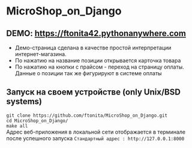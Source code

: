 # MicroShop_on_Django

## DEMO: https://ftonita42.pythonanywhere.com
  - Демо-страница сделана в качестве простой интерпретации интернет-магазина.
  - По нажатию на название позиции открывается карточка товара
  - По нажатию на кнопки с прайсом - переход на страницу оплаты. Данные о позиции так же фигурируют в системе оплаты
  
## Запуск на своем устройстве (only Unix/BSD systems)
  `git clone https://github.com/ftonita/MicroShop_on_Django.git`\
  `cd MicroShop_on_Django/`\
  `make all`\
  Адрес веб-приложения в локальной сети отображается в терминале после успешного запуска
  `Стандартный адрес : http://127.0.0.1:8000`
  
  
  
  

